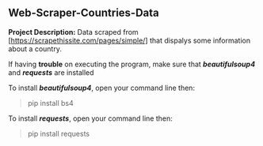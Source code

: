 ## Web-Scraper-Countries-Data

**Project Description:** Data scraped from [https://scrapethissite.com/pages/simple/] that dispalys some information about a country.

If having **trouble** on executing the program, make sure that ***beautifulsoup4*** and ***requests*** are installed

To install ***beautifulsoup4***, open your command line then:
> pip install bs4

To install ***requests***, open your command line then:
> pip install requests
